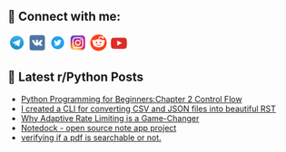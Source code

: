 ## 🔎 Connect with me:
[<img src="https://github.com/bullbesh/bullbesh/blob/main/images/Telegram.png" width="32" height="32" />](https://t.me/bullbesh)
[<img src="https://github.com/bullbesh/bullbesh/blob/main/images/VK.png" width="32" height="32" />](https://vk.com/bullbesh)
[<img src="https://github.com/bullbesh/bullbesh/blob/main/images/Twitter.png" width="32" height="32" />](https://twitter.com/bullbesh1)
[<img src="https://github.com/bullbesh/bullbesh/blob/main/images/Instagram.png" width="32" height="32" />](https://www.instagram.com/bullbesh)
[<img src="https://github.com/bullbesh/bullbesh/blob/main/images/Reddit.png" width="32" height="32" />](https://www.reddit.com/user/bullbesh)
[<img src="https://github.com/bullbesh/bullbesh/blob/main/images/YouTube.png" width="32" height="32" />](https://www.youtube.com/channel/UCtfjRs6uzgq5mfm8S06WTcg)

## 📕 Latest r/Python Posts
<!-- BLOG-POST-LIST:START -->
- [Python Programming for Beginners:Chapter 2 Control Flow](https://www.reddit.com/r/Python/comments/153a87v/python_programming_for_beginnerschapter_2_control/)
- [I created a CLI for converting CSV and JSON files into beautiful RST](https://www.reddit.com/r/Python/comments/153a87o/i_created_a_cli_for_converting_csv_and_json_files/)
- [Why Adaptive Rate Limiting is a Game-Changer](https://www.reddit.com/r/Python/comments/1533vpt/why_adaptive_rate_limiting_is_a_gamechanger/)
- [Notedock - open source note app project](https://www.reddit.com/r/Python/comments/1533uvk/notedock_open_source_note_app_project/)
- [verifying if a pdf is searchable or not.](https://www.reddit.com/r/Python/comments/1532r2u/verifying_if_a_pdf_is_searchable_or_not/)
<!-- BLOG-POST-LIST:END -->
